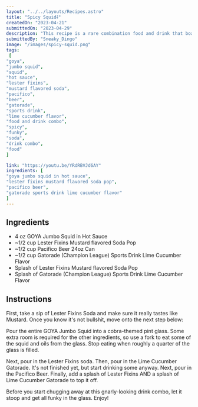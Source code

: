 ```yaml
---
layout: "../../layouts/Recipes.astro"
title: "Spicy Squid⸸"
createdOn: "2023-04-21"
submittedOn: "2023-04-29"
description: "This recipe is a rare combination food and drink that boasts a spicy and funky aroma."
submittedBy: "Sneaky_Dingo"
image: "/images/spicy-squid.png"
tags:
 [
"goya",
"jumbo squid",
"squid",
"hot sauce",
"lester fixins",
"mustard flavored soda",
"pacifico",
"beer",
"gatorade",
"sports drink",
"lime cucumber flavor",
"food and drink combo",
"spicy",
"funky",
"soda",
"drink combo",
"food"
]

link: "https://youtu.be/YRdRBVJd6AY"
ingredients: [
"goya jumbo squid in hot sauce",
"lester fixins mustard flavored soda pop",
"pacifico beer",
"gatorade sports drink lime cucumber flavor"
]
---
```


## Ingredients

- 4 oz GOYA Jumbo Squid in Hot Sauce
- ~1/2 cup Lester Fixins Mustard flavored Soda Pop
- ~1/2 cup Pacifico Beer 24oz Can
- ~1/2 cup Gatorade (Champion League) Sports Drink Lime Cucumber Flavor
- Splash of Lester Fixins Mustard flavored Soda Pop
- Splash of Gatorade (Champion League) Sports Drink Lime Cucumber Flavor

## Instructions

First, take a sip of Lester Fixins Soda and make sure it really tastes like Mustard. Once you know it's not bullshit, move onto the next step below:

Pour the entire GOYA Jumbo Squid into a cobra-themed pint glass. Some extra room is required for the other ingredients, so use a fork to eat some of the squid and oils from the glass. Stop eating when roughly a quarter of the glass is filled.

Next, pour in the Lester Fixins soda. Then, pour in the Lime Cucumber Gatorade. It's not finished yet, but start drinking some anyway. Next, pour in the Pacifico Beer. Finally, add a splash of Lester Fixins AND a splash of Lime Cucumber Gatorade to top it off.

Before you start chugging away at this gnarly-looking drink combo, let it stoop and get all funky in the glass. Enjoy!
